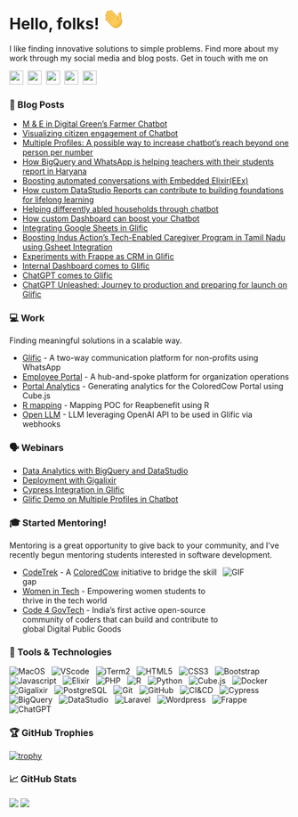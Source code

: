 # Hello, folks! <img src="https://raw.githubusercontent.com/satendra-sr/satendra-sr/master/wave.gif" width="40">

I like finding innovative solutions to simple problems. Find more about my work through my social media and blog posts.
Get in touch with me on

<a href="https://twitter.com/negi_akhilesh3"><img height="25" width="25" src="https://cdn.jsdelivr.net/npm/simple-icons@v3/icons/twitter.svg"></a>&nbsp;
<a href="https://discordapp.com/users/akhilesh#8614"><img height="25" width="25" src="https://cdn.jsdelivr.net/npm/simple-icons@v3/icons/discord.svg"></a>&nbsp;
<a href="https://instagram.com/negi_akhilesh3"><img height="25" width="25" src="https://cdn.jsdelivr.net/npm/simple-icons@v3/icons/instagram.svg"></a>&nbsp;
<a href="https://www.linkedin.com/in/NegiAkhilesh/"><img height="25" width="25" src="https://cdn.jsdelivr.net/npm/simple-icons@v3/icons/linkedin.svg"></a>&nbsp;
<a href="mailto:akhilesh.negi@coloredcow.com"><img height="25" width="25" src="https://cdn.jsdelivr.net/npm/simple-icons@v3/icons/gmail.svg"></a>&nbsp;


### :newspaper: Blog Posts

- [M & E in Digital Green’s Farmer Chatbot](https://glific.org/m-e-in-digital-greens-farmer-chatbot/)
- [Visualizing citizen engagement of Chatbot](https://glific.org/visualizing-citizen-engagement-of-chatbot/)
- [Multiple Profiles: A possible way to increase chatbot’s reach beyond one person per number](https://glific.org/one-whatsapp-multiple-profiles/)
- [How BigQuery and WhatsApp is helping teachers with their students report in Haryana](https://glific.org/how-bigquery-and-whatsapp-is-helping-teachers-with-their-students-report-in-haryana)
- [Boosting automated conversations with Embedded Elixir(EEx)](https://glific.org/boosting-automated-conversations-with-eex/)
- [How custom DataStudio Reports can contribute to building foundations for lifelong learning](https://glific.org/how-custom-datastudio-reports-can-contribute-to-building-foundations-for-lifelong-learning/)
- [Helping differently abled households through chatbot](https://glific.org/helping-differently-abled-households-through-chatbot/)
- [How custom Dashboard can boost your Chatbot](https://glific.org/how-custom-dashboard-can-boost-your-chatbot/)
- [Integrating Google Sheets in Glific](https://glific.org/integrating-google-sheets-in-glific/)
- [Boosting Indus Action’s Tech-Enabled Caregiver Program in Tamil Nadu using Gsheet Integration](https://glific.org/boosting-indus-actions-tech-enabled-caregiver-program-in-tamil-nadu-using-gsheet-integration/)
- [Experiments with Frappe as CRM in Glific](https://glific.org/experiments-with-frappe-as-crm-in-glific/)
- [Internal Dashboard comes to Glific](https://glific.org/internal-dashboard-comes-into-glific/)
- [ChatGPT comes to Glific](https://glific.org/chatgpt-comes-to-glific/)
- [ChatGPT Unleashed: Journey to production and preparing for launch on Glific](https://glific.org/chatgpt-unleashed-journey-to-production-and-preparing-for-launch-on-glific/)


### :computer: Work

Finding meaningful solutions in a scalable way.

- [Glific](https://glific.org) - A two-way communication platform for non-profits using WhatsApp
- [Employee Portal](https://github.com/ColoredCow/portal) - A hub-and-spoke platform for organization operations
- [Portal Analytics](https://github.com/ColoredCow/portal-analytics) - Generating analytics for the ColoredCow Portal using Cube.js
- [R mapping](https://github.com/glific/Rmapping) - Mapping POC for Reapbenefit using R
- [Open LLM](https://github.com/glific/Open-LLM) - LLM leveraging OpenAI API to be used in Glific via webhooks


### 🗣️ Webinars

- [Data Analytics with BigQuery and DataStudio](https://www.youtube.com/watch?v=txdrTLgchvs&list=PLn1_vUUOj6IHS9S84qbc0-cIjXeB-KBiN&index=5)
- [Deployment with Gigalixir](https://www.youtube.com/watch?v=txdrTLgchvs&list=PLn1_vUUOj6IHS9S84qbc0-cIjXeB-KBiN&index=5)
- [Cypress Integration in Glific](https://www.youtube.com/watch?v=xve1LDH7vxw&list=PLn1_vUUOj6IHS9S84qbc0-cIjXeB-KBiN&index=6)
- [Glific Demo on Multiple Profiles in Chatbot](https://youtu.be/csOGHfb4g3s)


### :mortar_board: Started Mentoring!

Mentoring is a great opportunity to give back to your community, and I've recently begun mentoring students interested in software development.

<img align="right" alt="GIF" src="https://github.com/AkhileshNegi/AkhileshNegi/assets/40158831/007ad621-1cbf-446d-ab6c-688f01f8c81b" width="120px" height="100px"/>

- [CodeTrek](https://coloredcow.com/codetrek/) - A <a href="https://coloredcow.com?utm_source=github&utm_medium=AkhileshNegi">ColoredCow</a> initiative to bridge the skill gap
- [Women in Tech](https://coloredcow.com/women-in-tech/?utm_source=github&utm_medium=akhileshnegi) - Empowering women students to thrive in the tech world
- [Code 4 GovTech](https://www.codeforgovtech.in/?utm_source=github&utm_medium=akhileshnegi) - India’s first active open-source community of coders that can build and contribute to global Digital Public Goods

### 🔧 Tools  & Technologies

![MacOS](https://img.shields.io/badge/-MacOS-black?logo=Apple&style=social)&nbsp;&nbsp;
![VScode](https://img.shields.io/badge/-VScode-black?logo=visual-studio-code&style=social)&nbsp;&nbsp;
![iTerm2](https://img.shields.io/badge/-iTerm2-black?logo=Apple&style=social)&nbsp;&nbsp;
![HTML5](https://img.shields.io/badge/-HTML5-black?logo=html5&style=social)&nbsp;&nbsp;
![CSS3](https://img.shields.io/badge/-CSS3-black?logo=css3&style=social)&nbsp;&nbsp;
![Bootstrap](https://img.shields.io/badge/-Bootstrap-black?logo=bootstrap&style=social)&nbsp;&nbsp;
![Javascript](https://img.shields.io/badge/-Javascript-black?logo=javascript&style=social&logoColor=yellow)&nbsp;&nbsp;
![Elixir](https://img.shields.io/badge/-Elixir-black?logo=elixir&style=social)&nbsp;&nbsp;
![PHP](https://img.shields.io/badge/-PHP-black?logo=php&style=social)&nbsp;&nbsp;
![R](https://img.shields.io/badge/-R-black?logo=r&style=social)&nbsp;&nbsp;
![Python](https://img.shields.io/badge/-Python-black?logo=python&style=social)&nbsp;&nbsp;
![Cube.js](https://img.shields.io/badge/-Cube.js-black?logo=nintendogamecube&style=social)&nbsp;&nbsp;
![Docker](https://img.shields.io/badge/-Docker-black?logo=docker&style=social)&nbsp;&nbsp;
![Gigalixir](https://img.shields.io/badge/-Gigalixir-black?logo=Gatsby&style=social&logoColor=grey)&nbsp;&nbsp;
![PostgreSQL](https://img.shields.io/badge/-PostgreSQL-black?logo=postgresql&style=social&logoColor=blue)&nbsp;&nbsp;
![Git](https://img.shields.io/badge/-Git-black?logo=git&style=social)&nbsp;&nbsp;
![GitHub](https://img.shields.io/badge/-GitHub-black?logo=github&style=social)&nbsp;&nbsp;
![CI&CD](https://img.shields.io/badge/-CI&CD-black?logo=githubactions&style=social&logoColor=black)&nbsp;&nbsp;
![Cypress](https://img.shields.io/badge/-Cypress-black?logo=cypress&style=social)&nbsp;&nbsp;
![BigQuery](https://img.shields.io/badge/-BigQuery-black?logo=googlecloud&style=social)&nbsp;&nbsp;
![DataStudio](https://img.shields.io/badge/-DataStudio-black?logo=googleanalytics&style=social)&nbsp;&nbsp;
![Laravel](https://img.shields.io/badge/-Laravel-black?logo=laravel&style=social)&nbsp;&nbsp;
![Wordpress](https://img.shields.io/badge/-Wordpress-black?logo=wordpress&style=social)&nbsp;&nbsp;
![Frappe](https://img.shields.io/badge/-Frappe-black?logo=python&style=social)&nbsp;&nbsp;
![ChatGPT](https://img.shields.io/badge/-ChatGPT-black?logo=openai&style=social)&nbsp;&nbsp;

### 🏆 GitHub Trophies

[![trophy](https://github-profile-trophy.vercel.app/?username=AkhileshNegi&margin-w=5)](https://github.com/AkhileshNegi/github-profile-trophy)


### &#x1f4c8; GitHub Stats

<p align="left">
  <img align="center" height="195px" src="https://github-readme-streak-stats.herokuapp.com/?user=AkhileshNegi"/>
  <img align="center" height="195px" src="https://github-readme-stats.vercel.app/api/top-langs/?username=AkhileshNegi&show_icons=true&include_all_commits=true&line_height=30&count_private=true&layout=compact&theme=vue" />
</p>

